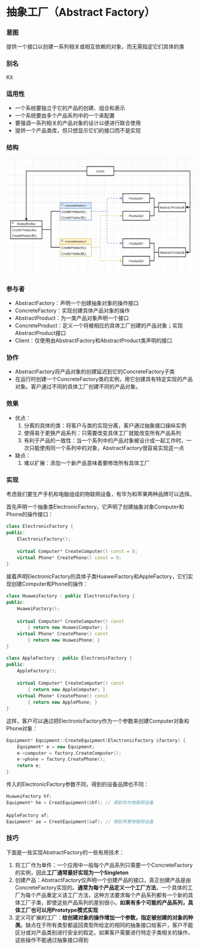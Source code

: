 # 抽象工厂（Abstract Factory）

### 意图

提供一个接口以创建一系列相关或相互依赖的对象，而无需指定它们具体的类

### 别名

Kit

### 适用性

- 一个系统要独立于它的产品的创建、组合和表示
- 一个系统要由多个产品系列中的一个来配置
- 要强调一系列相关的产品对象的设计以便进行联合使用
- 提供一个产品类库，但只想显示它们的接口而不是实现

### 结构

![抽象工厂结构图](.\image\抽象工厂结构图.png)

### 参与者

- AbstractFactory：声明一个创建抽象对象的操作接口
- ConcreteFactory：实现创建具体产品对象的操作
- AbstractProduct：为一类产品对象声明一个接口
- ConcreteProduct：定义一个将被相应的具体工厂创建的产品对象；实现AbstractProduct接口
- Client：仅使用由AbstractFactory和AbstractProduct类声明的接口

### 协作

- AbstractFactory将产品对象的创建延迟到它的ConcreteFactory子类
- 在运行时创建一个ConcreteFactory类的实例，用它创建具有特定实现的产品对象。客户通过不同的具体工厂创建不同的产品对象。

### 效果

- 优点：
  1. 分离的具体的类：将客户与类的实现分离，客户通过抽象接口操纵实例
  2. 使得易于更换产品系列：只需要改变具体工厂就能改变所有产品系列
  3. 有利于产品的一致性：当一个系列中的产品对象被设计成一起工作时，一次只能使用同一个系列中的对象，AbstractFactory很容易实现这一点
- 缺点：
  1. 难以扩展：添加一个新产品意味着要修改所有具体工厂

### 实现

考虑我们要生产手机和电脑组成的物联网设备，有华为和苹果两种品牌可以选择。

首先声明一个抽象类ElectronicFactory，它声明了创建抽象对象Computer和Phone的操作接口：

```c++
class ElectronicFactory {
public:
    ElectronicFactory();
    
    virtual Computer* CreateComputer() const = 0;
    virtual Phone* CreatePhone() const = 0;
}
```

接着声明ElectronicFactory的具体子类HuaweiFactory和AppleFactory，它们实现创建Computer和Phone的操作：

```c++
class HuaweiFactory : public ElectronicFactory {
public:
    HuaweiFactory();
    
    virtual Computer* CreateComputer() const
    	{ return new HuaweiComputer; }
    virtual Phone* CreatePhone() const
    	{ return new HuaweiPhone; }
}
```

```c++
class AppleFactory : public ElectronicFactory {
public:
    AppleFactory();
    
    virtual Computer* CreateComputer() const
    	{ return new AppleComputer; }
    virtual Phone* CreatePhone() const
    	{ return new ApplePhone; }
}
```

这样，客户可以通过把ElectronicFactory作为一个参数来创建Computer对象和Phone对象：

```c++
Equipment* Equipment::CreateEquipment(ElectronicFactory &factory) {
    Equipment* e = new Equipment;
    e->computer = factory.CreateComputer();
    e->phone = factory.CreatePhone();
    return e;
}
```

传入的ElectronicFactory参数不同，得到的设备品牌也不同：

```c++
HuaweiFactory hf;
Equipment* he = CreatEquipment(&hf); // 得到华为物联网设备

AppleFactory af;
Equipment* ae = CreatEquipment(&af); // 得到苹果物联网设备
```

### 技巧

下面是一些实现AbstractFactory的一些有用技术：

1. 将工厂作为单件：一个应用中一般每个产品系列只需要一个ConcreteFactory的实例，因此**工厂通常最好实现为一个Singleton**
2. 创建产品：AbstractFactory仅声明一个创建产品的接口，真正创建产品是由ConcreteFactory实现的。**通常为每个产品定义一个工厂方法**，一个具体的工厂为每个产品重定义该工厂方法，这种方法要求每个产品系列都有一个新的具体工厂子类，即使这些产品系列的差别很小。**如果有多个可能的产品系列，具体工厂也可以用Prototype模式实现**
3. 定义可扩展的工厂：**给创建对象的操作增加一个参数，指定被创建的对象的种类**。缺点在于所有类型都返回类型所给定的相同的抽象接口给客户，客户不能区分或对产品类别进行安全的假定。如果客户需要进行特定子类相关的操作，这些操作不能通过抽象接口得到
